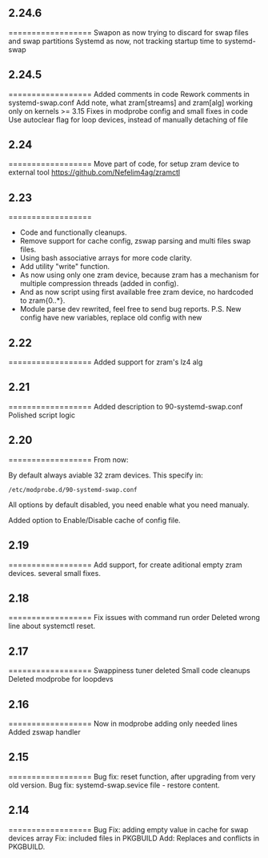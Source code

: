 ## 2.24.6
==================
Swapon as now trying to discard for swap files and swap partitions
Systemd as now, not tracking startup time to systemd-swap

## 2.24.5
==================
Added comments in code
Rework comments in systemd-swap.conf
Add note, what zram[streams] and zram[alg] working only on kernels >= 3.15
Fixes in modprobe config and small fixes in code
Use autoclear flag for loop devices, instead of manually detaching of file

## 2.24
==================
Move part of code, for setup zram device to external tool https://github.com/Nefelim4ag/zramctl

## 2.23
==================
  * Code and functionally cleanups.
  * Remove support for cache config, zswap parsing and multi files swap files.
  * Using bash associative arrays for more code clarity.
  * Add utility "write" function.
  * As now using only one zram device, because zram has a mechanism for multiple compression threads (added in config).
  * And as now script using first available free zram device, no hardcoded to zram{0..*}.
  * Module parse dev rewrited, feel free to send bug reports.
P.S. New config have new variables, replace old config with new

## 2.22
==================
Added support for zram's lz4 alg

## 2.21
==================
Added description to 90-systemd-swap.conf
Polished script logic

## 2.20
==================
From now:

By default always aviable 32 zram devices. This specify in:
```
/etc/modprobe.d/90-systemd-swap.conf
```
All options by default disabled, you need enable what you need manualy.

Added option to Enable/Disable cache of config file.

## 2.19
==================
Add support, for create aditional empty zram devices.
several small fixes.

## 2.18
==================
Fix issues with command run order
Deleted wrong line about systemctl reset.

## 2.17
==================
Swappiness tuner deleted
Small code cleanups
Deleted modprobe for loopdevs

## 2.16
==================
Now in modprobe adding only needed lines
Added zswap handler


## 2.15
==================
Bug fix: reset function, after upgrading from very old version.
Bug fix: systemd-swap.sevice file - restore content.

## 2.14
==================
Bug Fix: adding empty value in cache for swap devices array
Fix: included files in PKGBUILD
Add: Replaces and conflicts in PKGBUILD.
